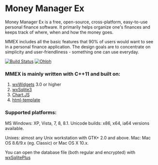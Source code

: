 Money Manager Ex
===============

Money Manager Ex is a free, open-source, cross-platform, easy-to-use personal 
finance software. It primarily helps organize one's finances and keeps track 
of where, when and how the money goes.

MMEX includes all the basic features that 90% of users would want to see in a
personal finance application. The design goals are to concentrate on simplicity
and user-friendliness - something one can use everyday.

[![Build Status](https://secure.travis-ci.org/moneymanagerex/moneymanagerex.png)](http://travis-ci.org/moneymanagerex/moneymanagerex)
[![Ohloh](http://www.ohloh.net/p/moneymanagerex/widgets/project_thin_badge.gif)](https://www.ohloh.net/p/moneymanagerex)


### MMEX is mainly written with C++11 and built on:
1. [wxWidgets](http://wxwidgets.org/) 3.0 or higher
2. [wxSqlite3](https://github.com/moneymanagerex/wxsqlite3)
3. [Chart.JS](https://github.com/nnnick/Chart.js)
4. [html-template](https://github.com/moneymanagerex/html-template)

### Supported platforms:
MS Windows: XP, Vista, 7, 8, 8.1.
        Unicode builds: x86, x64, ia64 versions available.

Unixes: almost any Unix workstation with GTK+ 2.0 and above.
Mac: Mac OS 8.6/9.x (eg. Classic) or Mac OS X 10.x.

You can open the database file (both regular and encrypted) with [wxSqlitePlus](https://github.com/moneymanagerex/wxSqlitePlus)
